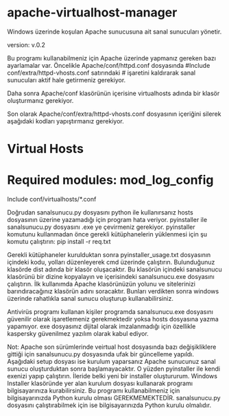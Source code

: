 # apache-virtualhost-manager
Windows üzerinde koşulan Apache sunucusuna ait sanal sunucuları yönetir.

version: v.0.2


Bu programı kullanabilmeniz için Apache üzerinde yapmanız gereken bazı ayarlamalar var.
Öncelikle Apache/conf/httpd.conf dosyasında
#Include conf/extra/httpd-vhosts.conf satırındaki # işaretini kaldırarak sanal sunucuları aktif hale getirmeniz gerekiyor.

Daha sonra Apache/conf klasörünün içerisine virtualhosts adında bir klasör oluşturmanız gerekiyor.

Son olarak Apache/conf/extra/httpd-vhosts.conf dosyasının içeriğini silerek aşağıdaki kodları yapıştırmanız gerekiyor.

# Virtual Hosts
#
# Required modules: mod_log_config
Include conf/virtualhosts/*.conf

Doğrudan sanalsunucu.py dosyasını python ile kullanırsanız hosts dosyasının üzerine yazamadığı için program hata veriyor.
pyinstaller ile sanalsunucu.py dosyasını .exe ye çevirmeniz gerekiyor. pyinstaller komutunu kullanmadan önce gerekli kütüphanelerin yüklenmesi için şu komutu çalıştırın:
pip install -r req.txt

Gerekli kütüphaneler kurulduktan sonra pyinstaller_usage.txt dosyasının içindeki kodu, yolları düzenleyerek cmd üzerinde çalıştırın. Bulunduğunuz klasörde dist adında bir klasör oluşacaktır.
Bu klasörün içindeki sanalsunucu klasörünü bir dizine kopyalayın ve içerisindeki sanalsunucu.exe dosyasını çalıştırın. İlk kullanımda Apache klasörünüzün yolunu ve sitelerinizi barındıracağınız klasörün adını soracaktır.
Bunları verdikten sonra windows üzerinde rahatlıkla sanal sunucu oluşturup kullanabilirsiniz.

Antivirüs programı kullanan kişiler programda sanalsunucu.exe dosyasını güvenilir olarak işaretlemeniz gerekmektedir yoksa hosts dosyasına yazma yapamıyor.
exe dosyasınız dijital olarak imzalanmadığı için özellikle kaspersky güvenilmez yazılım olarak kabul ediyor.

Not: Apache son sürümlerinde veirtual host dosyasında bazı değişikliklere gittiği için sanalsunucu.py dosyasında ufak bir güncelleme yapıldı.
Aşağıdaki setup dosyası ise kurulum yaparsanız Apache sunucunuz sanal sunucu oluşturduktan sonra başlamayacaktır. O yüzden pyinstaller ile kendi exenizi yapıp çalıştırın. İleride belki yeni bir installer oluştururum.
Windows Installer klasöründe yer alan kurulum dosyası kullanarak programı bilgisayarınıza kurabilirsiniz. Bu programı kullanabilmeniz için bilgisayarınızda Python kurulu olması GEREKMEMEKTEDİR. sanalsunucu.py dosyasını çalıştırabilmek için ise bilgisayarınızda Python kurulu olmalıdır.
